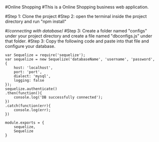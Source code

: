 #Online Shopping
#This is a Online Shopping business web application.

#Step 1: Clone the project
#Step 2: open the terminal inside the project directory and run "npm install"

#/*connecting with database*/
#Step 3: Create a folder named "configs" under your project directory and create a file named "dbconfigs.js" under that folder.
#Step 3: Copy the following code and paste into that file and configure your database.  

	var Sequelize = require('sequelize');
	var sequelize = new Sequelize('databaseName', 'username', 'password', {
	    host: 'localhost',
	    port: 'port',
	    dialect: 'mysql',
	    logging: false
	});
	sequelize.authenticate()
	.then(function(){
	    console.log('DB successfully connected');
	})
	.catch(function(err){
	    console.log(err);
	})

	module.exports = {
	    sequelize,
	    Sequelize
	}


